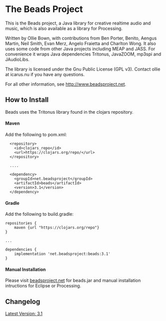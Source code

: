 # The Beads Project

This is the Beads project, a Java library for creative realtime audio and music, which is also available as a library for Processing.

Written by Ollie Bown, with contributions from Ben Porter, Benito, Aengus Martin, Neil Smith, Evan Merz, Angelo Fraietta and Charlton Wong. It also uses some code from other Java projects including MEAP and JASS. For convenience it wraps Java dependencies Tritonus, JavaZOOM, mp3spi and JAudioLibs.

The library is licensed under the Gnu Public License (GPL v3). Contact ollie at icarus.nu if you have any questions.

For all other information, see http://www.beadsproject.net.

## How to Install

Beads uses the Tritonus library found in the clojars repository.<br>

#### Maven

Add the following to pom.xml:

```
  <repository>
    <id>clojars_repo</id>
    <url>https://clojars.org/repo/</url>
  </repository>
  
  ....
  
  <dependency>
    <groupId>net.beadsproject</groupId>
    <artifactId>beads</artifactId>
    <version>3.1</version>
  </dependency>
```

#### Gradle

Add the following to build.gradle:

```
repositories {
    maven {url "https://clojars.org/repo"}
}

...

dependencies {
    implementation 'net.beadsproject:beads:3.1'
}
```

#### Manual Installation
Please visit [beadsproject.net](http://www.beadsproject.net) for beads.jar and manual installation intructions for Eclipse or Processing.

## Changelog

[Latest Version: 3.1](https://github.com/orsjb/beads/blob/migrate_to_gradle/CHANGELOG.md)